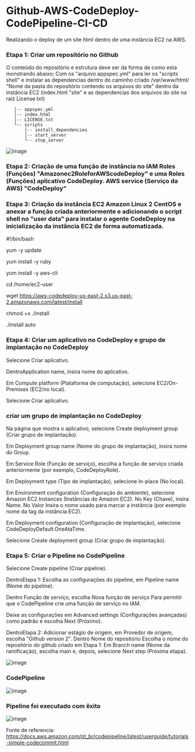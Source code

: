 # Github-AWS-CodeDeploy-CodePipeline-CI-CD 
Realizando o deploy de um site html dentro de uma instância EC2 na AWS. 

### Etapa 1: Criar um repositório no Github 
O conteúdo do repositório e estrutura deve ser da forma de como esta monstrando abaixo; Com os "arquivo appspec.yml" para ler os "scripts shell" e instalar as dependencias dentro do caminho criado /var/www/html/ "Nome da pasta do repositório contendo os arquivos do site" dentro da instância EC2 (index.html "site" e as dependencias dos arquivos do site na raiz License.txt)
       
       
       
       
       │-- appspec.yml
       │-- index.html
       │-- LICENSE.txt
       └-- scripts
           │-- install_dependencies
           │-- start_server
           └-- stop_server
           

![image](https://user-images.githubusercontent.com/80183407/145441444-649cdb4a-4566-416d-b0fe-d9b622d1962a.png)
    

### Etapa 2: Criação de uma função de instância no IAM Roles (Funções) "Amazonec2RoleforAWScodeDeploy" e uma Roles (Funções) aplicativo CodeDeploy. AWS service (Serviço da AWS) "CodeDeploy"

### Etapa 3: Criação da instância EC2 Amazon Linux 2 CentOS e anexar a função criada anteriormente e adicionando o script shell no "user data" para instalar o agente CodeDeploy na inicialização da instância EC2 de forma automatizada.


#!/bin/bash

yum -y update

yum install -y ruby

yum install -y aws-cli

cd /home/ec2-user

wget https://aws-codedeploy-us-east-2.s3.us-east-2.amazonaws.com/latest/install

chmod +x ./install

./install auto

### Etapa 4: Criar um aplicativo no CodeDeploy e grupo de implantação no CodeDeploy

Selecione Criar aplicativo.

DentroApplication name, insira nome do aplicativo.

Em Compute platform (Plataforma de computação), selecione EC2/On-Premises (EC2/no local).

Selecione Criar aplicativo.

### criar um grupo de implantação no CodeDeploy

Na página que mostra o aplicativo, selecione Create deployment group (Criar grupo de implantação).

Em Deployment group name (Nome do grupo de implantação), insira nome do Group.

Em Service Role (Função de serviço), escolha a função de serviço criada anteriormente (por exemplo, CodeDeployRole).

Em Deployment type (Tipo de implantação), selecione In-place (No local).

Em Environment configuration (Configuração do ambiente), selecione Amazon EC2 Instances (Instâncias do Amazon EC2). No Key (Chave), insira Name. No Valor Insira o nome usado para marcar a instância (por exemplo nome da tag da instância EC2).

Em Deployment configuration (Configuração de implantação), selecione CodeDeployDefault.OneAtaTime.

Selecione Create deployment group (Criar grupo de implantação).

### Etapa 5: Criar o Pipeline no CodePipeline

Selecione Create pipeline (Criar pipeline).

DentroEtapa 1: Escolha as configurações do pipeline, em Pipeline name (Nome do pipeline).

Dentro Função de serviço, escolha Nova função de serviço Para permitir que o CodePipeline crie uma função de serviço no IAM.

Deixe as configurações em Advanced settings (Configurações avançadas) como padrão e escolha Next (Próximo).

DentroEtapa 2: Adicionar estágio de origem, em Provedor de origem, escolha "Github version 2". Dentro Nome do repositório Escolha o nome do repositório do github criado em Etapa 1: Em Branch name (Nome da ramificação), escolha main e, depois, selecione Next step (Próxima etapa).

![image](https://user-images.githubusercontent.com/80183407/145439144-c4f6cb49-fca0-48db-9130-ea11442d2aaf.png)

### CodePipeline

![image](https://user-images.githubusercontent.com/80183407/145436534-54093172-2e0a-441d-ae6e-f6ca13108fef.png)

### Pipeline foi executado com êxito

![image](https://user-images.githubusercontent.com/80183407/145439718-d284a336-90f7-4e30-b0dc-297dfe00cd10.png)

Fonte de referencia: https://docs.aws.amazon.com/pt_br/codepipeline/latest/userguide/tutorials-simple-codecommit.html

